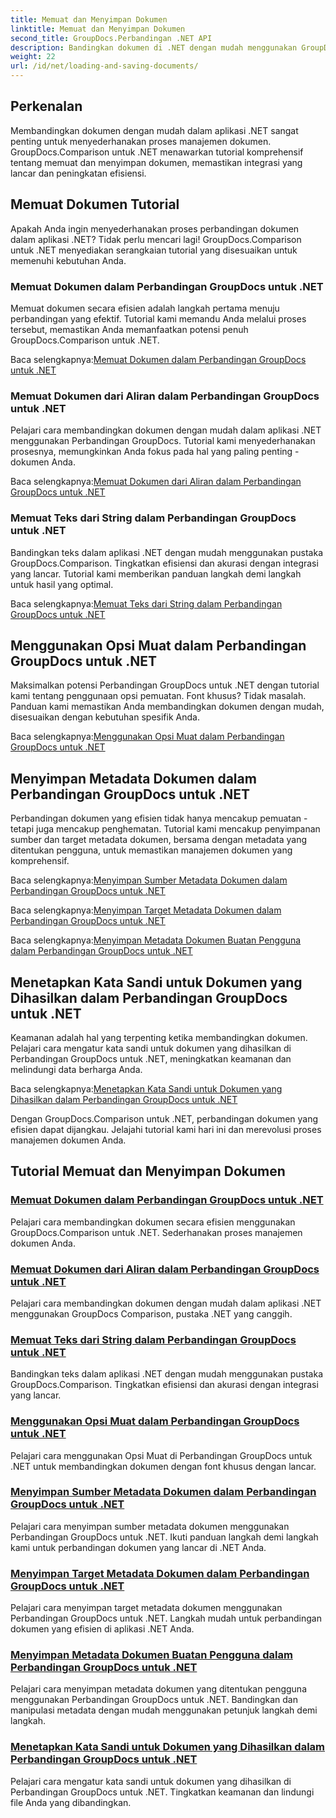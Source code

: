 ```yaml
---
title: Memuat dan Menyimpan Dokumen
linktitle: Memuat dan Menyimpan Dokumen
second_title: GroupDocs.Perbandingan .NET API
description: Bandingkan dokumen di .NET dengan mudah menggunakan GroupDocs.Comparison untuk .NET. Pelajari memuat, menyimpan, dan memanfaatkan opsi pemuatan untuk manajemen dokumen yang efisien.
weight: 22
url: /id/net/loading-and-saving-documents/
---
```

## Perkenalan

Membandingkan dokumen dengan mudah dalam aplikasi .NET sangat penting untuk menyederhanakan proses manajemen dokumen. GroupDocs.Comparison untuk .NET menawarkan tutorial komprehensif tentang memuat dan menyimpan dokumen, memastikan integrasi yang lancar dan peningkatan efisiensi.

## Memuat Dokumen Tutorial

Apakah Anda ingin menyederhanakan proses perbandingan dokumen dalam aplikasi .NET? Tidak perlu mencari lagi! GroupDocs.Comparison untuk .NET menyediakan serangkaian tutorial yang disesuaikan untuk memenuhi kebutuhan Anda.

### Memuat Dokumen dalam Perbandingan GroupDocs untuk .NET

Memuat dokumen secara efisien adalah langkah pertama menuju perbandingan yang efektif. Tutorial kami memandu Anda melalui proses tersebut, memastikan Anda memanfaatkan potensi penuh GroupDocs.Comparison untuk .NET.

 Baca selengkapnya:[Memuat Dokumen dalam Perbandingan GroupDocs untuk .NET](./loading-documents/)

### Memuat Dokumen dari Aliran dalam Perbandingan GroupDocs untuk .NET

Pelajari cara membandingkan dokumen dengan mudah dalam aplikasi .NET menggunakan Perbandingan GroupDocs. Tutorial kami menyederhanakan prosesnya, memungkinkan Anda fokus pada hal yang paling penting - dokumen Anda.

 Baca selengkapnya:[Memuat Dokumen dari Aliran dalam Perbandingan GroupDocs untuk .NET](./loading-documents-from-stream/)

### Memuat Teks dari String dalam Perbandingan GroupDocs untuk .NET

Bandingkan teks dalam aplikasi .NET dengan mudah menggunakan pustaka GroupDocs.Comparison. Tingkatkan efisiensi dan akurasi dengan integrasi yang lancar. Tutorial kami memberikan panduan langkah demi langkah untuk hasil yang optimal.

 Baca selengkapnya:[Memuat Teks dari String dalam Perbandingan GroupDocs untuk .NET](./loading-text-from-string/)

## Menggunakan Opsi Muat dalam Perbandingan GroupDocs untuk .NET

Maksimalkan potensi Perbandingan GroupDocs untuk .NET dengan tutorial kami tentang penggunaan opsi pemuatan. Font khusus? Tidak masalah. Panduan kami memastikan Anda membandingkan dokumen dengan mudah, disesuaikan dengan kebutuhan spesifik Anda.

 Baca selengkapnya:[Menggunakan Opsi Muat dalam Perbandingan GroupDocs untuk .NET](./using-load-options/)

## Menyimpan Metadata Dokumen dalam Perbandingan GroupDocs untuk .NET

Perbandingan dokumen yang efisien tidak hanya mencakup pemuatan - tetapi juga mencakup penghematan. Tutorial kami mencakup penyimpanan sumber dan target metadata dokumen, bersama dengan metadata yang ditentukan pengguna, untuk memastikan manajemen dokumen yang komprehensif.

 Baca selengkapnya:[Menyimpan Sumber Metadata Dokumen dalam Perbandingan GroupDocs untuk .NET](./saving-documents-metadata-source/)

 Baca selengkapnya:[Menyimpan Target Metadata Dokumen dalam Perbandingan GroupDocs untuk .NET](./saving-documents-metadata-target/)

 Baca selengkapnya:[Menyimpan Metadata Dokumen Buatan Pengguna dalam Perbandingan GroupDocs untuk .NET](./saving-user-defined-document-metadata/)

## Menetapkan Kata Sandi untuk Dokumen yang Dihasilkan dalam Perbandingan GroupDocs untuk .NET

Keamanan adalah hal yang terpenting ketika membandingkan dokumen. Pelajari cara mengatur kata sandi untuk dokumen yang dihasilkan di Perbandingan GroupDocs untuk .NET, meningkatkan keamanan dan melindungi data berharga Anda.

 Baca selengkapnya:[Menetapkan Kata Sandi untuk Dokumen yang Dihasilkan dalam Perbandingan GroupDocs untuk .NET](./setting-password-for-resultant-document/)

Dengan GroupDocs.Comparison untuk .NET, perbandingan dokumen yang efisien dapat dijangkau. Jelajahi tutorial kami hari ini dan merevolusi proses manajemen dokumen Anda.
## Tutorial Memuat dan Menyimpan Dokumen
### [Memuat Dokumen dalam Perbandingan GroupDocs untuk .NET](./loading-documents/)
Pelajari cara membandingkan dokumen secara efisien menggunakan GroupDocs.Comparison untuk .NET. Sederhanakan proses manajemen dokumen Anda.
### [Memuat Dokumen dari Aliran dalam Perbandingan GroupDocs untuk .NET](./loading-documents-from-stream/)
Pelajari cara membandingkan dokumen dengan mudah dalam aplikasi .NET menggunakan GroupDocs Comparison, pustaka .NET yang canggih.
### [Memuat Teks dari String dalam Perbandingan GroupDocs untuk .NET](./loading-text-from-string/)
Bandingkan teks dalam aplikasi .NET dengan mudah menggunakan pustaka GroupDocs.Comparison. Tingkatkan efisiensi dan akurasi dengan integrasi yang lancar.
### [Menggunakan Opsi Muat dalam Perbandingan GroupDocs untuk .NET](./using-load-options/)
Pelajari cara menggunakan Opsi Muat di Perbandingan GroupDocs untuk .NET untuk membandingkan dokumen dengan font khusus dengan lancar.
### [Menyimpan Sumber Metadata Dokumen dalam Perbandingan GroupDocs untuk .NET](./saving-documents-metadata-source/)
Pelajari cara menyimpan sumber metadata dokumen menggunakan Perbandingan GroupDocs untuk .NET. Ikuti panduan langkah demi langkah kami untuk perbandingan dokumen yang lancar di .NET Anda.
### [Menyimpan Target Metadata Dokumen dalam Perbandingan GroupDocs untuk .NET](./saving-documents-metadata-target/)
Pelajari cara menyimpan target metadata dokumen menggunakan Perbandingan GroupDocs untuk .NET. Langkah mudah untuk perbandingan dokumen yang efisien di aplikasi .NET Anda.
### [Menyimpan Metadata Dokumen Buatan Pengguna dalam Perbandingan GroupDocs untuk .NET](./saving-user-defined-document-metadata/)
Pelajari cara menyimpan metadata dokumen yang ditentukan pengguna menggunakan Perbandingan GroupDocs untuk .NET. Bandingkan dan manipulasi metadata dengan mudah menggunakan petunjuk langkah demi langkah.
### [Menetapkan Kata Sandi untuk Dokumen yang Dihasilkan dalam Perbandingan GroupDocs untuk .NET](./setting-password-for-resultant-document/)
Pelajari cara mengatur kata sandi untuk dokumen yang dihasilkan di Perbandingan GroupDocs untuk .NET. Tingkatkan keamanan dan lindungi file Anda yang dibandingkan.